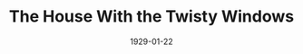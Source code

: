 ---
title: The House With the Twisty Windows
date: 1929-01-22
closing_date:
layout: productions
featured_image:
image_caption:
image_credit:
playbill:
Theatre: Theatre Jacksonville
cast:
- Thereza: Annie M. Pratt
- Anne Sorrell: Dore' Beauchamp-Nobbs
- James Roper, K.C.: George W. Simmons, Jr.
- Stepan: Lorenzo Bladwin
- Heather Sorrell: Olive Rosenquist
- Derrick Moore: Paul Stuart Buchanan
- Charles Clive: Stuart Cavanagh
crew:
- Director: Mrs E.R.Hoyt
- Setting:
  - Anne C. Lalor
  - Mrs. E.R. Hoyt
external_links:
---